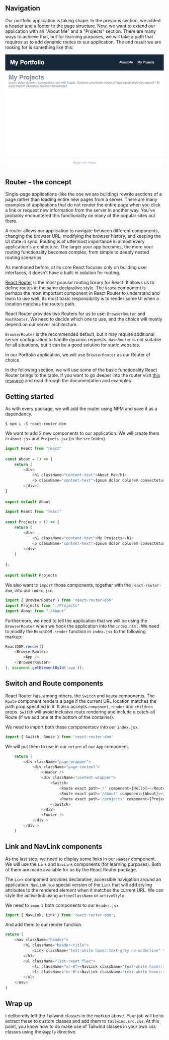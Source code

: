 ## Navigation

Our portfolio application is taking shape. In the previous section, we added a header and a footer to the page structure. Now, we want to extend our application with an "About Me" and a "Projects" section. There are many ways to achieve that, but for learning purposes, we will take a path that requires us to add dynamic routes to our application. The end result we are looking for is something like this:

![](react_portfolio_3_basic_navigation.gif)

## Router - the concept
Single-page applications (like the one we are building) rewrite sections of a page rather than loading entire new pages from a server. There are many examples of applications that do not render the entire page when you click a link or request new information from the server in another way. You've probably encountered this functionality on many of the popular sites out there. 

A router allows our application to navigate between different components, changing the browser URL, modifying the browser history, and keeping the UI state in sync. Routing is of uttermost importance in almost every application's architecture. The larger your app becomes, the more your routing functionality becomes complex, from simple to deeply nested routing scenarios.

As mentioned before, at its core React focuses only on building user interfaces, it doesn’t have a built-in solution for routing.

[React Router](https://reacttraining.com/react-router/) is the most popular routing library for React. It allows us to define routes in the same declarative style. The `Route` component is perhaps the most important component in React Router to understand and learn to use well. Its most basic responsibility is to render some UI when a location matches the route’s path.

React Router provides two Routers for us to use: `BrowserRouter` and `HashRouter`. We need to decide which one to use, and the choice will mostly depend on our server architecture.

`BrowserRouter` is the recommended default, but it may require additional server configuration to handle dynamic requests. `HashRouter` is not suitable for all situations, but it can be a good solution for static websites.

In our Portfolio application, we will use `BrowserRouter` as our Router of choice.

In the following section, we will use some of the basic functionality React Router brings to the table. If you want to go deeper into the router visit [this resource](https://reacttraining.com/react-router/core/guides/philosophy) and read through the documentation and examples.
 

## Getting started

As with every package, we will add the router using NPM and save it as a dependency.

```
$ npm i -S react-router-dom
```

We want to add 2 new components to our application. We will create them in `About.jsx` and `Projects.jsx` (in the `src` folder).

```javascript
import React from "react"

const About = () => {
    return (
        <div>
            <h1 className="content-text">About Me</h1>
            <p className="content-text">Ipsum dolor dolorem consectetur est velit fugiat. Dolorem provident corporis fuga saepe distinctio ipsam? Et quos harum excepturi dolorum molestias?</p>
        </div>)
}

export default About
```

```javascript
import React from "react"

const Projects = () => {
    return (
        <div>
            <h1 className="content-text">My Projects</h1>
            <p className="content-text">Ipsum dolor dolorem consectetur est velit fugiat. Dolorem provident corporis fuga saepe distinctio ipsam? Et quos harum excepturi dolorum molestias?</p>
        </div>
    )

};

export default Projects
```

We also want to `import` those components, together with the `react-router-dom`, into our `index.jsx`.

```javascript
import { BrowserRouter } from 'react-router-dom'
import Projects from "./Projects"
import About from "./About"
```

Furthermore, we need to tell the application that we will be using the `BrowserRouter` when we hook the application into the `index.html`. We need to modify the `ReactDOM.render` function in `index.jsx` to the following markup:

```javascript
ReactDOM.render((
    <BrowserRouter>
        <App />
    </BrowserRouter>
), document.getElementById('app'));
```

## Switch and Route components
React Router has, among others, the `Switch` and `Route` components. The `Route` component renders a page if the current URL location matches the path prop specified in it. It also accepts `component`, `render` and `children` props. `Switch` will avoid inclusive route rendering and include a catch-all Route (if we add one at the bottom of the container). 

We need to import both these componentscv into our `index.jsx`.

```javascript
import { Switch, Route } from 'react-router-dom'
```

We will put them to use in our `return` of our `App` component.

```javascript
    return (
        <div className="page-wrapper">
            <div className="page-content">
                <Header />
                <div className="content-wrapper">
                    <Switch>
                        <Route exact path='/' component={Hello}></Route>
                        <Route exact path='/about' component={About}></Route>
                        <Route exact path='/projects' component={Projects}></Route>
                    </Switch>
                </div>
                <Footer />
            </div >
        </div >
    )
``` 

## Link and NavLink components
As the last step, we need to display some links in our `Header` component. We will use the `Link` and `NavLink` components (for learning purposes). Both of them are made available for us by the React Router package.  

The `Link` component provides declarative, accessible navigation around an application. `NavLink` is a special version of the `Link` that will add styling attributes to the rendered element when it matches the current URL. We can style the active link using `activeClassName` or `activeStyle`.

We need to `import` both components to our `Header.jsx`.

```javascript
import { NavLink, Link } from 'react-router-dom';
```

And add them to our render function.

```javascript
return (
    <nav className="header">
        <h1 className="header-title">
            <Link className="text-white hover:text-grey no-underline" to='/'>My Portfolio</Link>
        </h1>
        <ul className="list-reset flex">
            <li className="mr-6"><NavLink className="text-white hover:text-grey no-underline" activeStyle={{fontWeight: "bold"}} to='/about'>About Me</NavLink></li>
            <li className="mr-6"><NavLink className="text-white hover:text-grey no-underline" activeStyle={{fontWeight: "bold"}} to='/projects'>My Projects</NavLink></li>
        </ul>
    </nav>
)
```
## Wrap up

I deliberetly left the Tailwind classes in the markup above. Your job will be to extract these to custom classes and add them to `tailwind.src.css`. At this point, you know how to do make use of Tailwind classes in your own css classes using the `@apply` directive.  



